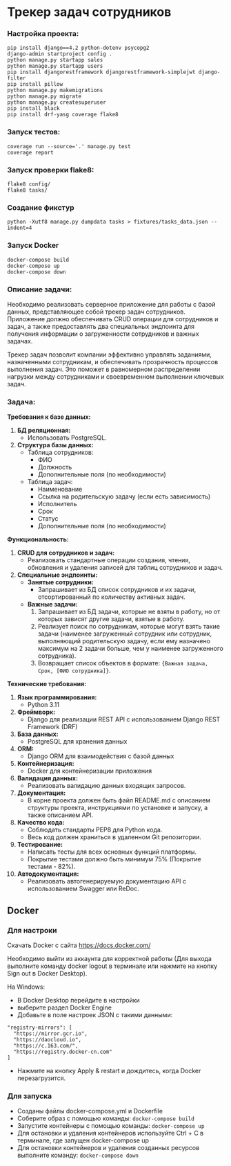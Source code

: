 # Трекер задач сотрудников

### Настройка проекта:
```
pip install django==4.2 python-dotenv psycopg2
django-admin startproject config .
python manage.py startapp sales
python manage.py startapp users
pip install djangorestframework djangorestframework-simplejwt django-filter
pip install pillow
python manage.py makemigrations
python manage.py migrate
python manage.py createsuperuser
pip install black
pip install drf-yasg coverage flake8
```

### Запуск тестов:
```
coverage run --source='.' manage.py test
coverage report
```
### Запуск проверки flake8:
```
flake8 config/
flake8 tasks/
```
### Создание фикстур
```
python -Xutf8 manage.py dumpdata tasks > fixtures/tasks_data.json --indent=4
```
### Запуск Docker 
```
docker-compose build
docker-compose up
docker-compose down
```

### Описание задачи:

Необходимо реализовать серверное приложение для работы с базой данных, представляющее собой трекер задач сотрудников. Приложение должно обеспечивать CRUD операции для сотрудников и задач, а также предоставлять два специальных эндпоинта для получения информации о загруженности сотрудников и важных задачах.

Трекер задач позволит компании эффективно управлять заданиями, назначенными сотрудникам, и обеспечивать прозрачность процессов выполнения задач. Это поможет в равномерном распределении нагрузки между сотрудниками и своевременном выполнении ключевых задач.

### Задача:

**Требования к базе данных:**

1. **БД реляционная:** 
   - Использовать PostgreSQL.
2. **Структура базы данных:** 
   - Таблица сотрудников: 
     - ФИО
     - Должность
     - Дополнительные поля (по необходимости)
   - Таблица задач: 
     - Наименование
     - Ссылка на родительскую задачу (если есть зависимость)
     - Исполнитель
     - Срок
     - Статус
     - Дополнительные поля (по необходимости)
     
**Функциональность:**

1. **CRUD для сотрудников и задач:** 
   - Реализовать стандартные операции создания, чтения, обновления и удаления записей для таблиц сотрудников и задач.
2. **Специальные эндпоинты:** 
   - **Занятые сотрудники:** 
     - Запрашивает из БД список сотрудников и их задачи, отсортированный по количеству активных задач.
   - **Важные задачи:** 
     1. Запрашивает из БД задачи, которые не взяты в работу, но от которых зависят другие задачи, взятые в работу.
     2. Реализует поиск по сотрудникам, которые могут взять такие задачи (наименее загруженный сотрудник или сотрудник, выполняющий родительскую задачу, если ему назначено максимум на 2 задачи больше, чем у наименее загруженного сотрудника).
     3. Возвращает список объектов в формате: `{Важная задача, Срок, [ФИО сотрудника]}`.

 **Технические требования:**

 1. **Язык программирования:** 
    - Python 3.11
 2. **Фреймворк:** 
    - Django для реализации REST API с использованием Django REST Framework (DRF)
 3. **База данных:** 
    - PostgreSQL для хранения данных
 4. **ORM:** 
    - Django ORM для взаимодействия с базой данных
 5. **Контейнеризация:** 
    - Docker для контейнеризации приложения
 6. **Валидация данных:** 
    - Реализовать валидацию данных входящих запросов.
 7. **Документация:** 
    - В корне проекта должен быть файл README.md с описанием структуры проекта, инструкциями по установке и запуску, а также описанием API.
 8. **Качество кода:** 
    - Соблюдать стандарты PEP8 для Python кода.
    - Весь код должен храниться в удаленном Git репозитории.
 9. **Тестирование:** 
    - Написать тесты для всех основных функций платформы.
    - Покрытие тестами должно быть минимум 75% (Покрытие тестами - 82%).
10. **Автодокументация:** 
    - Реализовать автогенерируемую документацию API с использованием Swagger или ReDoc.


## Docker

### Для настроки

Скачать  Docker с сайта https://docs.docker.com/

Необходимо выйти из аккаунта для корректной работы (Для выхода выполните команду docker logout в терминале или нажмите на кнопку Sign out в Docker Desktop).

На Windows:
- В Docker Desktop перейдите в настройки
- выберите раздел Docker Engine
- Добавьте в поле настроек JSON с такими данными:
```
"registry-mirrors": [
  "https://mirror.gcr.io", 
  "https://daocloud.io", 
  "https://c.163.com/", 
  "https://registry.docker-cn.com"
]
```
- Нажмите на кнопку Apply & restart и дождитесь, когда Docker перезагрузится.

### Для запуска
- Созданы файлы docker-compose.yml и Dockerfile
- Соберите образ с помощью команды: `docker-compose build`
- Запустите контейнеры с помощью команды: `docker-compose up`
- Для остановки и удаления контейнеров используйте Ctrl + C в терминале, где запущен 
docker-compose up
- Для остановки контейнеров и удаления созданных ресурсов выполните команду: `docker-compose down`

